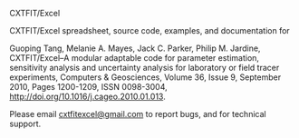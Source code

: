 CXTFIT/Excel

CXTFIT/Excel spreadsheet, source code, examples, and documentation for

Guoping Tang, Melanie A. Mayes, Jack C. Parker, Philip M. Jardine, CXTFIT/Excel–A modular adaptable code for parameter estimation, sensitivity analysis and uncertainty analysis for laboratory or field tracer experiments, Computers & Geosciences, Volume 36, Issue 9, September 2010, Pages 1200-1209, ISSN 0098-3004, http://doi.org/10.1016/j.cageo.2010.01.013.

Please email cxtfitexcel@gmail.com to report bugs, and for technical support. 
